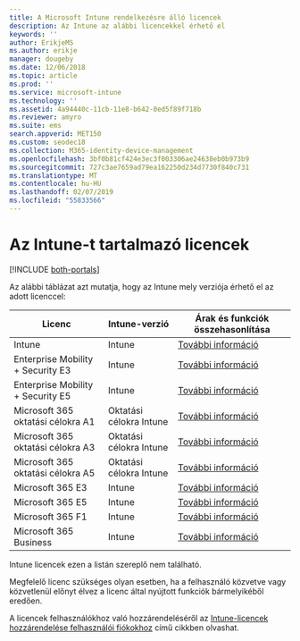 ```yaml
---
title: A Microsoft Intune rendelkezésre álló licencek
description: Az Intune az alábbi licencekkel érhető el
keywords: ''
author: ErikjeMS
ms.author: erikje
manager: dougeby
ms.date: 12/06/2018
ms.topic: article
ms.prod: ''
ms.service: microsoft-intune
ms.technology: ''
ms.assetid: 4a94440c-11cb-11e8-b642-0ed5f89f718b
ms.reviewer: amyro
ms.suite: ems
search.appverid: MET150
ms.custom: seodec18
ms.collection: M365-identity-device-management
ms.openlocfilehash: 3bf0b81cf424e3ec3f003306ae24638eb0b973b9
ms.sourcegitcommit: 727c3ae7659ad79ea162250d234d7730f840c731
ms.translationtype: MT
ms.contentlocale: hu-HU
ms.lasthandoff: 02/07/2019
ms.locfileid: "55833566"
---
```

# <a name="licenses-that-include-intune"></a>Az Intune-t tartalmazó licencek

[!INCLUDE [both-portals](./includes/note-for-both-portals.md)]

Az alábbi táblázat azt mutatja, hogy az Intune mely verziója érhető el az adott licenccel:

| Licenc | Intune-verzió | Árak és funkciók összehasonlítása |
|-----------------------------------------------------------------------|-------------------------------------------------------------|---|
| Intune | Intune | [További információ](https://www.microsoft.com/en-us/cloud-platform/microsoft-intune-pricing) |
| Enterprise Mobility + Security E3 | Intune | [További információ](https://www.microsoft.com/en-us/cloud-platform/microsoft-intune-pricing) |
| Enterprise Mobility + Security E5 | Intune | [További információ](https://www.microsoft.com/en-us/cloud-platform/microsoft-intune-pricing) |
| Microsoft 365 oktatási célokra A1 | Oktatási célokra Intune | [További információ](https://www.microsoft.com/en-us/education/buy-license/microsoft365/default.aspx#) |
| Microsoft 365 oktatási célokra A3 | Oktatási célokra Intune | [További információ](https://www.microsoft.com/en-us/education/buy-license/microsoft365/default.aspx#) |
| Microsoft 365 oktatási célokra A5 | Oktatási célokra Intune | [További információ](https://www.microsoft.com/en-us/education/buy-license/microsoft365/default.aspx#) |
| Microsoft 365 E3 | Intune | [További információ](https://www.microsoft.com/en-US/microsoft-365/enterprise) |
| Microsoft 365 E5 | Intune | [További információ](https://www.microsoft.com/en-US/microsoft-365/enterprise) |
| Microsoft 365 F1 | Intune | [További információ](https://www.microsoft.com/en-us/microsoft-365/enterprise/firstline) |
| Microsoft 365 Business | Intune | [További információ](https://www.microsoft.com/en-us/microsoft-365/business) |

Intune licencek ezen a listán szereplő nem található.

Megfelelő licenc szükséges olyan esetben, ha a felhasználó közvetve vagy közvetlenül előnyt élvez a licenc által nyújtott funkciók bármelyikéből eredően.

A licencek felhasználókhoz való hozzárendeléséről az [Intune-licencek hozzárendelése felhasználói fiókokhoz](licenses-assign.md) című cikkben olvashat.

